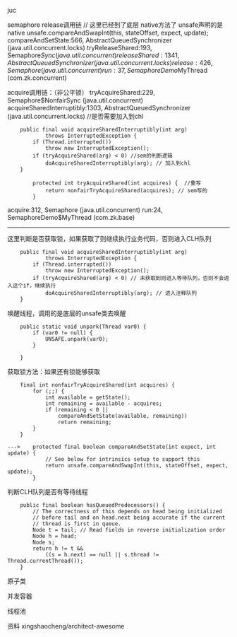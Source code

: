juc

semaphore
release调用链
// 这里已经到了底层 native方法了 unsafe声明的是native
unsafe.compareAndSwapInt(this, stateOffset, expect, update); 
compareAndSetState:566, AbstractQueuedSynchronizer (java.util.concurrent.locks) 
tryReleaseShared:193, Semaphore$Sync (java.util.concurrent)
releaseShared:1341, AbstractQueuedSynchronizer (java.util.concurrent.locks)
release:426, Semaphore (java.util.concurrent)
run:37, SemaphoreDemo$MyThread (com.zk.concurrent)

acquire调用链：（非公平锁）
tryAcquireShared:229, Semaphore$NonfairSync (java.util.concurrent)
acquireSharedInterruptibly:1303, AbstractQueuedSynchronizer (java.util.concurrent.locks) //是否需要加入到chl
~~~
    public final void acquireSharedInterruptibly(int arg)
            throws InterruptedException {
        if (Thread.interrupted())
            throw new InterruptedException();
        if (tryAcquireShared(arg) < 0) //sem的判断逻辑
            doAcquireSharedInterruptibly(arg); // 加入到chl
    }
~~~
~~~
        protected int tryAcquireShared(int acquires) {  //重写
            return nonfairTryAcquireShared(acquires); // sem写的
        }
~~~
acquire:312, Semaphore (java.util.concurrent)
run:24, SemaphoreDemo$MyThread (com.zk.base)

-------------------------
这里判断是否获取锁，如果获取了则继续执行业务代码，否则进入CLH队列 
~~~
    public final void acquireSharedInterruptibly(int arg)
            throws InterruptedException {
        if (Thread.interrupted())
            throw new InterruptedException();
        if (tryAcquireShared(arg) < 0) // 未获取到则进入等待队列，否则不会进入这个if，继续执行
            doAcquireSharedInterruptibly(arg); // 进入注释队列
    }
~~~
唤醒线程，调用的是底层的unsafe类去唤醒
~~~
    public static void unpark(Thread var0) {
        if (var0 != null) {
            UNSAFE.unpark(var0);
        }

    }
~~~

获取锁方法：如果还有锁能够获取
~~~
    final int nonfairTryAcquireShared(int acquires) {
        for (;;) {
            int available = getState();
            int remaining = available - acquires;
            if (remaining < 0 ||
                compareAndSetState(available, remaining))
                return remaining;
        }
    }

--->    protected final boolean compareAndSetState(int expect, int update) {
            // See below for intrinsics setup to support this
            return unsafe.compareAndSwapInt(this, stateOffset, expect, update);
        }
~~~

判断CLH队列是否有等待线程
~~~
    public final boolean hasQueuedPredecessors() {
        // The correctness of this depends on head being initialized
        // before tail and on head.next being accurate if the current
        // thread is first in queue.
        Node t = tail; // Read fields in reverse initialization order
        Node h = head;
        Node s;
        return h != t &&
            ((s = h.next) == null || s.thread != Thread.currentThread());
    }
~~~


原子类

并发容器

线程池



资料
xingshaocheng/architect-awesome
